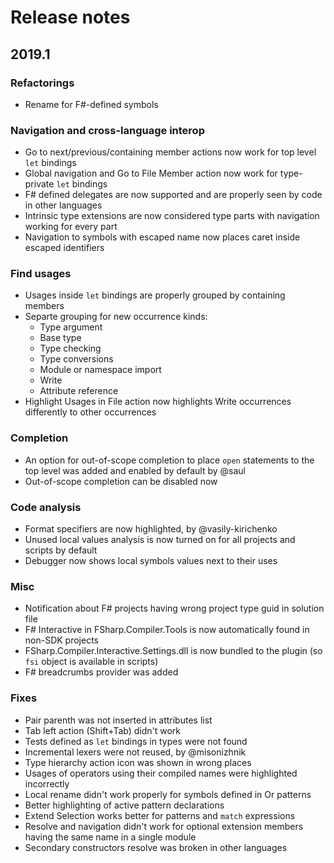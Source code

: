 # Release notes

## 2019.1

### Refactorings

* Rename for F#-defined symbols

### Navigation and cross-language interop

* Go to next/previous/containing member actions now work for top level `let` bindings
* Global navigation and Go to File Member action now work for type-private `let` bindings
* F# defined delegates are now supported and are properly seen by code in other languages
* Intrinsic type extensions are now considered type parts with navigation working for every part
* Navigation to symbols with escaped name now places caret inside escaped identifiers

### Find usages

* Usages inside `let` bindings are properly grouped by containing members
* Separte grouping for new occurrence kinds:
	* Type argument
	* Base type
	* Type checking
	* Type conversions
	* Module or namespace import
	* Write
	* Attribute reference
* Highlight Usages in File action now highlights Write occurrences differently to other occurrences

### Completion

* An option for out-of-scope completion to place `open` statements to the top level was added and enabled by default by @saul
* Out-of-scope completion can be disabled now

### Code analysis

* Format specifiers are now highlighted, by @vasily-kirichenko
* Unused local values analysis is now turned on for all projects and scripts by default
* Debugger now shows local symbols values next to their uses

### Misc

* Notification about F# projects having wrong project type guid in solution file
* F# Interactive in FSharp.Compiler.Tools is now automatically found in non-SDK projects
* FSharp.Compiler.Interactive.Settings.dll is now bundled to the plugin (so `fsi` object is available in scripts)
* F# breadcrumbs provider was added

### Fixes

* Pair parenth was not inserted in attributes list
* Tab left action (Shift+Tab) didn't work
* Tests defined as `let` bindings in types were not found
* Incremental lexers were not reused, by @misonizhnik
* Type hierarchy action icon was shown in wrong places
* Usages of operators using their compiled names were highlighted incorrectly
* Local rename didn't work properly for symbols defined in Or patterns
* Better highlighting of active pattern declarations
* Extend Selection works better for patterns and `match` expressions
* Resolve and navigation didn't work for optional extension members having the same name in a single module
* Secondary constructors resolve was broken in other languages
